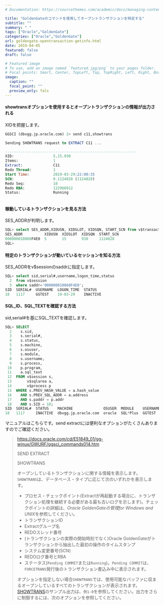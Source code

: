 ```yaml
---
# Documentation: https://sourcethemes.com/academic/docs/managing-content/

title: "GoldenGateのコマンドを使用してオープントランザクションを特定する"
subtitle: ""
summary: " "
tags: ["Oracle","GoldenGate"]
categories: ["Oracle","GoldenGate"]
url: goldengate-opentransaction-getinfo.html
date: 2019-04-05
featured: false
draft: false

# Featured image
# To use, add an image named `featured.jpg/png` to your pages folder.
# Focal points: Smart, Center, TopLeft, Top, TopRight, Left, Right, BottomLeft, Bottom, BottomRight.
image:
  caption: ""
  focal_point: ""
  preview_only: fals
---
```




#### showtransオプションを使用するとオープントランザクションの情報が出力される

XIDを把握します。

```sql
GGSCI (dbvgg.jp.oracle.com) 2> send c11,showtrans

Sending SHOWTRANS request to EXTRACT C11 ...

------------------------------------------------------------
XID:                  5.15.930
Items:                1
Extract:              C11
Redo Thread:          1
Start Time:           2019-03-29:22:00:35
SCN:                  0.1124828 (1124828)
Redo Seq:             10
Redo RBA:             122960912
Status:               Running
 

```



#### 稼動しているトランザクションを見る方法

SES_ADDRが判明します。

```sql
SQL> select SES_ADDR,XIDUSN, XIDSLOT, XIDSQN, START_SCN from v$transaction;
SES_ADDR          XIDUSN  XIDSLOT  XIDSQN  START_SCN
000000010868F4E0  5       15       930     1124828
SQL>

```



#### 特定のトランザクションが動いているセッションを知る方法

SES_ADDRをv$sessionのsaddrに指定します。

```sql
SQL> select sid,serial#,username,logon_time,status
  2  from v$session
  3  where saddr='000000010868F4E0';
SID  SERIAL#  USERNAME  LOGON_TIME  STATUS
18   1117     GGTEST    19-03-29    INACTIVE

```



#### SQL_ID、SQL_TEXTを確認する方法

sid,serial#を基にSQL_TEXTを確認します。

```sql
SQL> SELECT
  2    s.sid,
  3    s.serial#,
  4    s.status,
  5    s.machine,
  6    s.osuser,
  7    s.module,
  8    s.username,
  9    s.process,
 10    p.program,
 11    a.sql_text
 12  FROM v$session s,
 13       v$sqlarea a,
 14       v$process p
 15  WHERE s.PREV_HASH_VALUE = a.hash_value
 16    AND s.PREV_SQL_ADDR = a.address
 17    AND s.paddr = p.addr
 18    AND s.SID = 18;
SID  SERIAL#  STATUS    MACHINE              OSUSER  MODULE    USERNAME  PROCESS  PROGRAM                              SQL_TEXT
18   1117     INACTIVE  dbvgg.jp.oracle.com  oracle  SQL*Plus  GGTEST    11342    oracle@dbvgg.jp.oracle.com (TNS V1-V3)  insert into t1 values (TO_NUMBER(TO_CHAR(SYSTIMESTAMP, 'YYYYMMDDHH24MISSFF4')),dbms_flashback.get_system_change_number,'test',sysdate)


```



マニュアルはこちらです。send extractには便利なオプションがたくさんありますのでご確認ください。

> https://docs.oracle.com/cd/E51849_01/gg-winux/GWURF/ggsci_commands014.htm
>
> SEND EXTRACT
>
> SHOWTRANS 
>
> オープンしているトランザクションに関する情報を表示します。`SHOWTRANS`は、データベース・タイプに応じて次のいずれかを表示します。
>
> - プロセス・チェックポイント(Extractが再起動する場合に、トランザクション処理を継続する必要がある最も古いログを示します)。チェックポイントの詳細は、*Oracle GoldenGateの管理for Windows and UNIX*を参照してください。
> - トランザクションID
> - Extractグループ名
> - REDOスレッド番号
> - (トランザクションの実際の開始時刻でなく)Oracle GoldenGateがトランザクションから抽出した最初の操作のタイムスタンプ
> - システム変更番号(SCN)
> - REDOログ番号とRBA
> - ステータス(`Pending COMMIT`または`Running`)。`Pending COMMIT`は、`FORCETRANS`発行後のトランザクション書込み中に表示されます。
>
> オプションを指定しない場合`SHOWTRANS`では、使用可能なバッファに収まるオープンしているすべてのトランザクションが表示されます。[SHOWTRANS](https://docs.oracle.com/cd/E51849_01/gg-winux/GWURF/ggsci_commands014.htm#CHDBIDFA)のサンプル出力は、`例1-0`を参照してください。出力をさらに制御するには、次のオプションを参照してください。